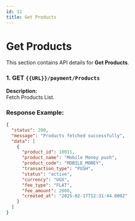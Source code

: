 ```yaml
---
id: 11
title: Get Products
---
```


# Get Products

This section contains API details for **Get Products**.

### 1. GET `{{URL}}/payment/Products`

**Description:**  
Fetch Products List.

### Response Example:

```json
{
  "status": 200,
  "message": "Products fetched successfully",
  "data": [
    {
      "product_id": 10011,
      "product_name": "Mobile Money push",
      "product_code": "MOBILE_MONEY",
      "transaction_type": "PUSH",
      "status": "active",
      "currency": "UGX",
      "fee_type": "FLAT",
      "fee_amount": 2000,
      "created_at": "2025-02-17T12:31:44.000Z"
    }
  ]
}
```
